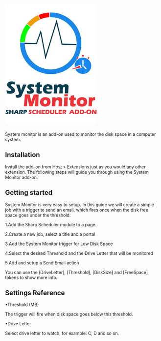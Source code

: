 # ![](assets/SysMon300x388w.png)

System monitor is an add-on used to monitor the disk space in a computer system.

## Installation

Install the add-on from Host &gt; Extensions just as you would any other extension. The following steps will guide you through using the System Monitor add-on.

## Getting started

System Monitor is very easy to setup. In this guide we will create a simple job with a trigger to send an email, which fires once when the disk free space goes under the threshold:

1.Add the Sharp Scheduler module to a page

2.Create a new job, select a title and a portal

3.Add the System Monitor trigger for Low Disk Space

4.Select the desired Threshold and the Drive Letter that will be monitored

5.Add and setup a Send Email action

You can use the \[DriveLetter\], \[Threshold\], \[DiskSize\] and \[FreeSpace\] tokens to show more info.

## **Settings Reference**

•Threshold \(MB\)

 The trigger will fire when disk space goes below this threshold.

•Drive Letter

Select drive letter to watch, for example: C, D and so on.

